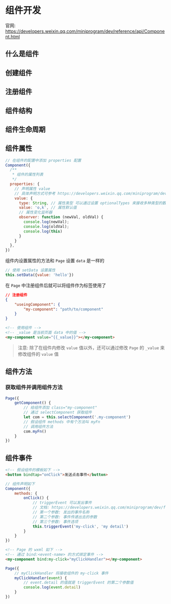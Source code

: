 # 组件开发

官网: <https://developers.weixin.qq.com/miniprogram/dev/reference/api/Component.html>

## 什么是组件

## 创建组件

## 注册组件

## 组件结构

## 组件生命周期

## 组件属性

```js
// 在组件的配置中添加 properties 配置
Component({
  /**
   * 组件的属性列表
   */
  properties: {
    // 声明属性 value
    // 具体声明方式可参考 https://developers.weixin.qq.com/miniprogram/dev/reference/api/Component.html#properties-%E5%AE%9A%E4%B9%89
    value: {
      type: String, // 属性类型 可以通过设置 optionalTypes 来接收多种类型的数据
      value: 'o,k', // 属性默认值
      // 属性变化监听器
      observer: function (newVal, oldVal) {
        console.log(newVal);
        console.log(oldVal);
        console.log(this)
      }
    }
  },
})
```

组件内设置属性的方法和 `Page` 设置 `data` 是一样的

```js
// 使用 setData 设置属性
this.setData({value: 'hello'})
```

在 `Page` 中注册组件后就可以将组件作为标签使用了

```json
// 注册组件
{
    "useingComponent": {
        "my-component": "path/to/component"
    }
}
```

```html
<!-- 使用组件 -->
<!-- _value 是当前页面 data 中的值 -->
<my-component value="{{_value}}"></my-component>
```

> 注意: 除了在组件内修改 `value` 值以外，还可以通过修改 `Page` 的 `_value` 来修改组件的 `value` 值

## 组件方法

### 获取组件并调用组件方法

```js
Page({
    getComponent() {
        // 给组件添加 class="my-component"
        // 通过 selectComponent 获取组件
        let com = this.selectComponent('.my-component')
        // 假设组件 methods 中有个方法叫 myFn
        // 调用组件方法
        com.myFn()
    }
})
```

## 组件事件

```html
<!-- 假设组件的模板如下 -->
<button bindtap="onClick">发送点击事件</button>
```

```js
// 组件声明如下
Component({
    methods: {
        onClick() {
            // triggerEvent 可以发出事件
            // 文档: https://developers.weixin.qq.com/miniprogram/dev/framework/custom-component/events.html#%E7%9B%91%E5%90%AC%E4%BA%8B%E4%BB%B6
            // 第一个参数: 发出的事件名称
            // 第二个参数: 事件传递出去的参数
            // 第三个参数: 事件选项
            this.triggerEvent('my-click', 'my detail')
        }
    }
})
```

```html
<!-- Page 的 wxml 如下 -->
<!-- 通过 bind:<event-name> 的方式绑定事件 -->
<my-component bind:my-click="myClickHandler"></my-component>
```

```js
Page({
    // myClickHandler 将接收组件的 my-click 事件
    myClickHandler(event) {
        // event.detail 的值就是 triggerEvent 的第二个参数值
        console.log(event.detail)
    }
})
```
